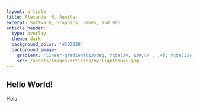 ```yaml
---
layout: article
title: Alexander M. Aguilar
excerpt: Software, Graphics, Games, and Web
article_header:
  type: overlay
  theme: dark
  background_color: '#203028'
  background_image:
    gradient: 'linear-gradient(135deg, rgba(34, 139,87 , .4), rgba(139, 34, 139, .4))'
    src: /assets/images/articles/my-lighthouse.jpg
---
```


## Hello World!
Hola
